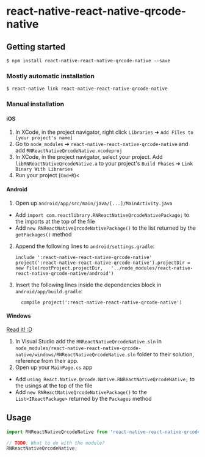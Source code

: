 
# react-native-react-native-qrcode-native

## Getting started

`$ npm install react-native-react-native-qrcode-native --save`

### Mostly automatic installation

`$ react-native link react-native-react-native-qrcode-native`

### Manual installation


#### iOS

1. In XCode, in the project navigator, right click `Libraries` ➜ `Add Files to [your project's name]`
2. Go to `node_modules` ➜ `react-native-react-native-qrcode-native` and add `RNReactNativeQrcodeNative.xcodeproj`
3. In XCode, in the project navigator, select your project. Add `libRNReactNativeQrcodeNative.a` to your project's `Build Phases` ➜ `Link Binary With Libraries`
4. Run your project (`Cmd+R`)<

#### Android

1. Open up `android/app/src/main/java/[...]/MainActivity.java`
  - Add `import com.reactlibrary.RNReactNativeQrcodeNativePackage;` to the imports at the top of the file
  - Add `new RNReactNativeQrcodeNativePackage()` to the list returned by the `getPackages()` method
2. Append the following lines to `android/settings.gradle`:
  	```
  	include ':react-native-react-native-qrcode-native'
  	project(':react-native-react-native-qrcode-native').projectDir = new File(rootProject.projectDir, 	'../node_modules/react-native-react-native-qrcode-native/android')
  	```
3. Insert the following lines inside the dependencies block in `android/app/build.gradle`:
  	```
      compile project(':react-native-react-native-qrcode-native')
  	```

#### Windows
[Read it! :D](https://github.com/ReactWindows/react-native)

1. In Visual Studio add the `RNReactNativeQrcodeNative.sln` in `node_modules/react-native-react-native-qrcode-native/windows/RNReactNativeQrcodeNative.sln` folder to their solution, reference from their app.
2. Open up your `MainPage.cs` app
  - Add `using React.Native.Qrcode.Native.RNReactNativeQrcodeNative;` to the usings at the top of the file
  - Add `new RNReactNativeQrcodeNativePackage()` to the `List<IReactPackage>` returned by the `Packages` method


## Usage
```javascript
import RNReactNativeQrcodeNative from 'react-native-react-native-qrcode-native';

// TODO: What to do with the module?
RNReactNativeQrcodeNative;
```
  